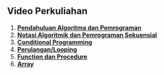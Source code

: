 ## Video Perkuliahan

1. **[Pendahuluan Algoritma dan Pemrograman](https://web.microsoftstream.com/video/2e253f85-7d00-4e3e-a97b-2f49a0ed7917)**</br>
2. **[Notasi Algoritmik dan Pemrograman Sekuensial](https://web.microsoftstream.com/video/4880a098-0235-45c4-afc9-6793c6aced13)**
3. **[Conditional Programming](https://web.microsoftstream.com/video/1b27e1e6-afe0-43a3-8f66-84caeb784bd3)**
4. **[Perulangan/Looping](https://web.microsoftstream.com/video/f97c3bcc-35c3-4890-bcab-3be2710cbc62)**
5. **[Function dan Procedure](https://web.microsoftstream.com/video/bcc841d6-7142-4aad-abe1-243110dc49f2)**
6. **[Array](https://web.microsoftstream.com/video/46505ee3-ab9a-437e-93f8-de1d777a41bb)**